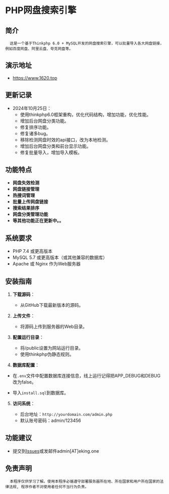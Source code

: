 # PHP网盘搜索引擎

## 简介

      这是一个基于Thinkphp 6.0 + MySQL开发的网盘搜索引擎，可以批量导入各大网盘链接，例如百度网盘、阿里云盘、夸克网盘等。


## 演示地址

 - https://www.1620.top

## 更新记录

- 2024年10月25日：
   - 使用thinkphp6.0框架重构，优化代码结构，增加功能，优化性能。
   - 增加后台网盘分类功能。
   - 修复排序功能。
   - 修复诸多bug。
   - 移除检测网盘时效的api接口，改为本地检测。
   - 增加后台网盘分类和前台显示功能。
   - 修复批量导入，增加导入模板。


## 功能特点

- **网盘失效检测**
- **网盘链接管理**
- **热搜词管理**
- **批量上传网盘链接**
- **搜索结果排序**
- **网盘分类管理功能**
- **等其他功能正在更新中。。**

## 系统要求

- PHP 7.4 或更高版本
- MySQL 5.7 或更高版本（或其他兼容的数据库）
- Apache 或 Nginx 作为Web服务器

## 安装指南

1. **下载源码**：

   - 从GitHub下载最新版本的源码。

2. **上传文件**：

   - 将源码上传到服务器的Web目录。

3. **配置运行目录**：

   - 将/public设置为网站运行目录。
   - 使用thinkphp伪静态规则。
   
4. **数据库配置**：

  - 在`.env`文件中配置数据库连接信息，线上运行记得把APP_DEBUG和DEBUG改为false。
  
  - 导入`install.sql`到数据库。

5. **访问系统**：

   - 后台地址：`http://yourdomain.com/admin.php`
   - 默认账号密码：admin/123456

## 功能建议

- 提交到[Issues](https://github.com/eKing-one/pansou/issues)或发邮件admin[AT]eking.one


## 免责声明

      本程序仅供学习了解。使用本程序必循遵守部署服务器所在地、所在国家和用户所在国家的法律法规, 程序作者不对使用者任何不当行为负责。
